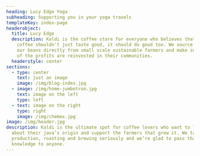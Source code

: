 ```yaml
---
heading: Lucy Edge Yoga
subheading: Supporting you in your yoga travels
templateKey: index-page
headerobject:
  title: Lucy Edge
  description: Kaldi is the coffee store for everyone who believes that great
    coffee shouldn't just taste good, it should do good too. We source all of
    our beans directly from small scale sustainable farmers and make sure part
    of the profits are reinvested in their communities.
  headerstyle: center
sections:
  - type: center
    text: just an image
    image: /img/blog-index.jpg
  - image: /img/home-jumbotron.jpg
    text: image on the left
    type: left
  - text: image on the right
    type: right
    image: /img/chemex.jpg
image: /img/header.jpg
description: Kaldi is the ultimate spot for coffee lovers who want to learn
  about their java’s origin and support the farmers that grew it. We take coffee
  production, roasting and brewing seriously and we’re glad to pass that
  knowledge to anyone.
---
```

